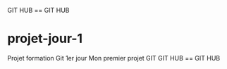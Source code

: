 GIT HUB == GIT HUB
# projet-jour-1
Projet formation Git 1er jour
Mon premier projet GIT
GIT HUB == GIT HUB

